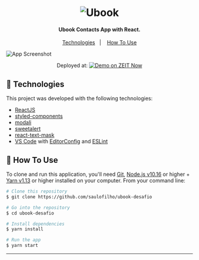 <h1 align="center">
    <img alt="Ubook" src="https://imgs-web-folder.s3-sa-east-1.amazonaws.com/ic-logo%403x.png" />
    <br>
</h1>

<h4 align="center">
  Ubook Contacts App with React.
</h4>

<p align="center">
  <a href="#floppy_disk-technologies">Technologies</a>&nbsp;&nbsp;&nbsp;|&nbsp;&nbsp;&nbsp;
  <a href="#wrench-how-to-use">How To Use</a>
</p>

![App Screenshot](https://imgs-web-folder.s3-sa-east-1.amazonaws.com/agenda-vazia.png)
<p align="center">
Deployed at:
  <a href="https://ubook-desafio.now.sh/" target="_blank">
    <img alt="Demo on ZEIT Now" src="https://camo.githubusercontent.com/03cee0e925b0dd40d792c42b1dc1b8a7448dbdfe/68747470733a2f2f6173736574732e7a6569742e636f2f696d6167652f75706c6f61642f76313538313531383533332f7265706f7369746f726965732f6e6f772d636c692f76342e706e67">
  </a>
</p>

## :floppy_disk: Technologies

This project was developed with the following technologies:

-  [ReactJS](https://reactjs.org/)
-  [styled-components](https://www.styled-components.com/)
-  [modali](https://upmostly.github.io/modali/)
-  [sweetalert](https://sweetalert.js.org/)
-  [react-text-mask](https://text-mask.github.io/text-mask/)
-  [VS Code][vc] with [EditorConfig][vceditconfig] and [ESLint][vceslint]

## :wrench: How To Use

To clone and run this application, you'll need [Git](https://git-scm.com), [Node.js v10.16][nodejs] or higher + [Yarn v1.13][yarn] or higher installed on your computer. From your command line:

```bash
# Clone this repository
$ git clone https://github.com/saulofilho/ubook-desafio

# Go into the repository
$ cd ubook-desafio

# Install dependencies
$ yarn install

# Run the app
$ yarn start
```

---

[nodejs]: https://nodejs.org/
[yarn]: https://yarnpkg.com/
[vc]: https://code.visualstudio.com/
[vceditconfig]: https://marketplace.visualstudio.com/items?itemName=EditorConfig.EditorConfig
[vceslint]: https://marketplace.visualstudio.com/items?itemName=dbaeumer.vscode-eslint
